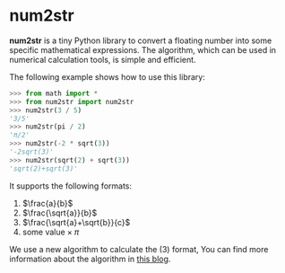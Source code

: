 # num2str
**num2str** is a tiny Python library to convert a floating number into some specific mathematical expressions. The algorithm, which can be used in numerical calculation tools, is simple and efficient.

The following example shows how to use this library:
```python
>>> from math import *
>>> from num2str import num2str
>>> num2str(3 / 5)
'3/5'
>>> num2str(pi / 2)
'π/2'
>>> num2str(-2 * sqrt(3))
'-2sqrt(3)'
>>> num2str(sqrt(2) + sqrt(3))
'sqrt(2)+sqrt(3)'
```

It supports the following formats:

1. $\frac{a}{b}$
2. $\frac{\sqrt{a}}{b}$
3. $\frac{\sqrt{a}+\sqrt{b}}{c}$
4. $\text{some value}\times\pi$

We use a new algorithm to calculate the (3) format, You can find more information about the algorithm in [this blog](https://zhengxyz123.github.io/coding/num2sqrts).
